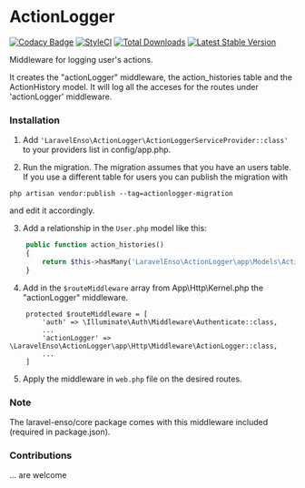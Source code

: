 # ActionLogger
[![Codacy Badge](https://api.codacy.com/project/badge/Grade/dc3819bf2c654b3d8dcaaed8898b214f)](https://www.codacy.com/app/laravel-enso/ActionLogger?utm_source=github.com&amp;utm_medium=referral&amp;utm_content=laravel-enso/ActionLogger&amp;utm_campaign=Badge_Grade)
[![StyleCI](https://styleci.io/repos/85554059/shield?branch=master)](https://styleci.io/repos/85554059)
[![Total Downloads](https://poser.pugx.org/laravel-enso/actionlogger/downloads)](https://packagist.org/packages/laravel-enso/actionlogger)
[![Latest Stable Version](https://poser.pugx.org/laravel-enso/actionlogger/version)](https://packagist.org/packages/laravel-enso/actionlogger)

Middleware for logging user's actions.

It creates the "actionLogger" middleware, the action_histories table and the ActionHistory model.
It will log all the acceses for the routes under 'actionLogger' middleware.

### Installation

1. Add `'LaravelEnso\ActionLogger\ActionLoggerServiceProvider::class'` to your providers list in config/app.php.

2. Run the migration. The migration assumes that you have an users table. If you use a different table for users you can publish the migration with

`php artisan vendor:publish --tag=actionlogger-migration`

and edit it accordingly.

3. Add a relationship in the `User.php` model like this:

```php
    public function action_histories()
    {
        return $this->hasMany('LaravelEnso\ActionLogger\app\Models\ActionHistory');
    }
```

4. Add in the `$routeMiddleware` array from App\Http\Kernel.php the "actionLogger" middleware.

```
	protected $routeMiddleware = [
        'auth' => \Illuminate\Auth\Middleware\Authenticate::class,
        ...
		'actionLogger' => \LaravelEnso\ActionLogger\app\Http\Middleware\ActionLogger::class,
		...
	]
```

5. Apply the middleware in `web.php` file on the desired routes.

### Note

The laravel-enso/core package comes with this middleware included (required in package.json).

### Contributions

... are welcome